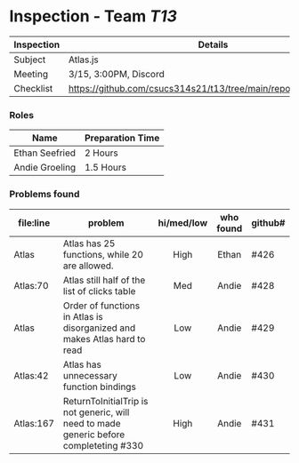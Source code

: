# Inspection - Team *T13* 
 
| Inspection | Details |
| ----- | ----- |
| Subject | Atlas.js |
| Meeting | 3/15, 3:00PM, Discord |
| Checklist | https://github.com/csucs314s21/t13/tree/main/reports/checklist.md |

### Roles

| Name | Preparation Time |
| ---- | ---- |
| Ethan Seefried | 2 Hours |
| Andie Groeling | 1.5 Hours |



### Problems found

| file:line | problem | hi/med/low | who found | github#  |
| --- | --- | :---: | :---: | --- |
| Atlas | Atlas has 25 functions, while 20 are allowed. | High | Ethan | #426 |
| Atlas:70 | Atlas still half of the list of clicks table | Med | Andie | #428 |
| Atlas | Order of functions in Atlas is disorganized and makes Atlas hard to read | Low | Andie | #429 |
| Atlas:42 | Atlas has unnecessary function bindings | Low | Andie | #430 |
| Atlas:167 | ReturnToInitialTrip is not generic, will need to made generic before completeting #330 | High | Andie | #431 |
